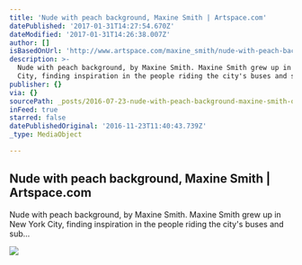 ```yaml
---
title: 'Nude with peach background, Maxine Smith | Artspace.com'
datePublished: '2017-01-31T14:27:54.670Z'
dateModified: '2017-01-31T14:26:38.007Z'
author: []
isBasedOnUrl: 'http://www.artspace.com/maxine_smith/nude-with-peach-background'
description: >-
  Nude with peach background, by Maxine Smith. Maxine Smith grew up in New York
  City, finding inspiration in the people riding the city's buses and sub...
publisher: {}
via: {}
sourcePath: _posts/2016-07-23-nude-with-peach-background-maxine-smith-or-artspacecom.md
inFeed: true
starred: false
datePublishedOriginal: '2016-11-23T11:40:43.739Z'
_type: MediaObject

---
```

<article style=""><h1>Nude with peach background, Maxine Smith | Artspace.com</h1><p>Nude with peach background, by Maxine Smith. Maxine Smith grew up in New York City, finding inspiration in the people riding the city's buses and sub...</p><img src="http://d5wt70d4gnm1t.cloudfront.net/media/a-s/artworks/maxine-smith/27290-692215688316/maxine-smith-nude-with-peach-background-320x240.jpg" /></article>